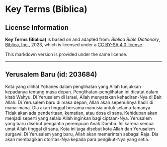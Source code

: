 # Key Terms (Biblica)

## License Information

**Key Terms (Biblica)** is based on and adapted from: _Biblica Bible Dictionary_, [Biblica, Inc.](https://www.biblica.com/), 2023, which is licensed under a [CC BY-SA 4.0 license](https://creativecommons.org/licenses/by-sa/4.0/legalcode.en).

This markdown version is provided under the same license.



--------------------------------

## Yerusalem Baru (id: 203684)

Kota yang dilihat Yohanes dalam penglihatan yang Allah tunjukkan kepadanya tentang masa depan. Penglihatan\-penglihatan ini dicatat dalam kitab Wahyu. Di Yerusalem di Israel, Allah menyatakan kehadiran\-Nya di Bait Allah. Di Yerusalem baru di masa depan, Allah akan sepenuhnya hadir di mana\-mana. Dia akan tinggal bersama manusia untuk selama\-lamanya. Tidak akan ada penderitaan, kematian, atau dosa di sana. Kehidupan akan menjadi seperti yang selalu Allah inginkan bagi ciptaan\-Nya. Yerusalem yang baru disebut pengantin perempuan Anak Domba. Ini karena semua umat Allah tinggal di sana. Kota ini juga disebut kota Allah dan Yerusalem surgawi. Di Yerusalem yang baru, Allah akan memerintah sebagai Raja. Dia akan membagikan otoritas\-Nya kepada para pengikut\-Nya yang setia.


